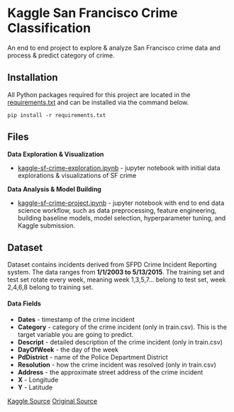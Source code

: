 # Kaggle San Francisco Crime Classification

An end to end project to explore & analyze San Francisco crime data and process & predict category of crime.

## Installation
All Python packages required for this project are located in the [requirements.txt](https://github.com/k-chuang/kaggle-sf-crime/blob/master/requirements.txt) and can be installed via the command below.

`pip install -r requirements.txt`

## Files

**Data Exploration & Visualization**
- [kaggle-sf-crime-exploration.ipynb](https://github.com/k-chuang/kaggle-sf-crime/blob/master/kaggle-sf-crime-exploration.ipynb) - jupyter notebook with initial data explorations & visualizations of SF crime

**Data Analysis & Model Building**
- [kaggle-sf-crime-project.ipynb](https://github.com/k-chuang/kaggle-sf-crime/blob/master/kaggle-sf-crime-project.ipynb) - jupyter notebook with end to end data science workflow, such as data preprocessing, feature engineering, building baseline models, model selection, hyperparameter tuning, and Kaggle submission.

## Dataset
Dataset contains incidents derived from SFPD Crime Incident Reporting system. The data ranges from **1/1/2003 to 5/13/2015**. The training set and test set rotate every week, meaning week 1,3,5,7... belong to test set, week 2,4,6,8 belong to training set.

#### Data Fields
- **Dates** - timestamp of the crime incident
- **Category** - category of the crime incident (only in train.csv). This is the target variable you are going to predict.
- **Descript** - detailed description of the crime incident (only in train.csv)
- **DayOfWeek** - the day of the week
- **PdDistrict** - name of the Police Department District
- **Resolution** - how the crime incident was resolved (only in train.csv)
- **Address** - the approximate street address of the crime incident
- **X** - Longitude
- **Y** - Latitude


[Kaggle Source](https://www.kaggle.com/c/sf-crime/data)
[Original Source](https://data.sfgov.org/Public-Safety/-Change-Notice-Police-Department-Incidents/tmnf-yvry/about)
